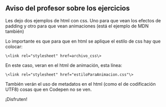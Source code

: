 ## Aviso del profesor sobre los ejercicios
Les dejo dos ejemplos de html con css.
Uno para que vean los efectos de padding y otro para que vean animaciones (está el ejemplo de MDN también)

Lo importante es que para que en html se aplique el estilo de css hay que colocar:

`\<link rel="stylesheet" href=archivo_css\>`

En este caso, veran en el html de animación, esta línea:

`\<link rel="stylesheet" href="estiloParaAnimacion.css"\>`

También verán el uso de metadatos en el html (como el de codificación UTF8) cosas que en Codepen no se ven.

¡Disfruten!
